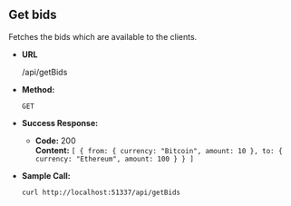 **Get bids**
----
  Fetches the bids which are available to the clients.
  
* **URL**

  /api/getBids

* **Method:**
  
  `GET`

* **Success Response:**
  
  * **Code:** 200 <br />
    **Content:** `[
      {
        from: {
          currency: "Bitcoin",
          amount: 10
        },
        to: {
          currency: "Ethereum",
          amount: 100
        }
      }
    ]`

* **Sample Call:**

  `curl http://localhost:51337/api/getBids`
